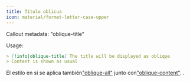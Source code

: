 ```yaml
---
title: Título oblicua
icon: material/format-letter-case-upper
---
```


Callout metadata: "oblique-title"

Usage:

```md
> [!info|oblique-title] The title will be displayed as oblique
> Content is shown as usual
```

El estilo en sí se aplica también["oblique-all"](../combined-styling/page-19.md)
junto con["oblique-content"](../content-styling/page-9.md).
.

